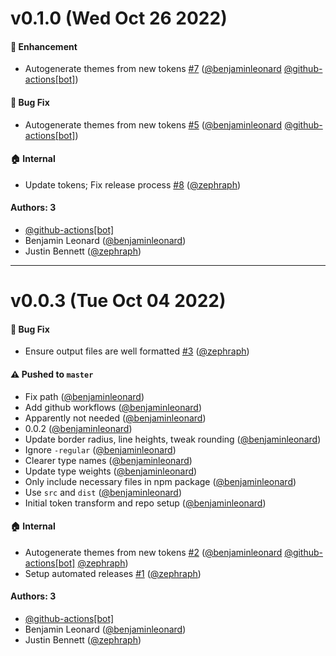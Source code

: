 # v0.1.0 (Wed Oct 26 2022)

#### 🚀 Enhancement

- Autogenerate themes from new tokens [#7](https://github.com/oxidecomputer/design-system/pull/7) ([@benjaminleonard](https://github.com/benjaminleonard) [@github-actions[bot]](https://github.com/github-actions[bot]))

#### 🐛 Bug Fix

- Autogenerate themes from new tokens [#5](https://github.com/oxidecomputer/design-system/pull/5) ([@benjaminleonard](https://github.com/benjaminleonard) [@github-actions[bot]](https://github.com/github-actions[bot]))

#### 🏠 Internal

- Update tokens; Fix release process [#8](https://github.com/oxidecomputer/design-system/pull/8) ([@zephraph](https://github.com/zephraph))

#### Authors: 3

- [@github-actions[bot]](https://github.com/github-actions[bot])
- Benjamin Leonard ([@benjaminleonard](https://github.com/benjaminleonard))
- Justin Bennett ([@zephraph](https://github.com/zephraph))

---

# v0.0.3 (Tue Oct 04 2022)

#### 🐛 Bug Fix

- Ensure output files are well formatted [#3](https://github.com/oxidecomputer/design-system/pull/3) ([@zephraph](https://github.com/zephraph))

#### ⚠️ Pushed to `master`

- Fix path ([@benjaminleonard](https://github.com/benjaminleonard))
- Add github workflows ([@benjaminleonard](https://github.com/benjaminleonard))
- Apparently not needed ([@benjaminleonard](https://github.com/benjaminleonard))
- 0.0.2 ([@benjaminleonard](https://github.com/benjaminleonard))
- Update border radius, line heights, tweak rounding ([@benjaminleonard](https://github.com/benjaminleonard))
- Ignore `-regular` ([@benjaminleonard](https://github.com/benjaminleonard))
- Clearer type names ([@benjaminleonard](https://github.com/benjaminleonard))
- Update type weights ([@benjaminleonard](https://github.com/benjaminleonard))
- Only include necessary files in npm package ([@benjaminleonard](https://github.com/benjaminleonard))
- Use `src` and `dist` ([@benjaminleonard](https://github.com/benjaminleonard))
- Initial token transform and repo setup ([@benjaminleonard](https://github.com/benjaminleonard))

#### 🏠 Internal

- Autogenerate themes from new tokens [#2](https://github.com/oxidecomputer/design-system/pull/2) ([@benjaminleonard](https://github.com/benjaminleonard) [@github-actions[bot]](https://github.com/github-actions[bot]) [@zephraph](https://github.com/zephraph))
- Setup automated releases [#1](https://github.com/oxidecomputer/design-system/pull/1) ([@zephraph](https://github.com/zephraph))

#### Authors: 3

- [@github-actions[bot]](https://github.com/github-actions[bot])
- Benjamin Leonard ([@benjaminleonard](https://github.com/benjaminleonard))
- Justin Bennett ([@zephraph](https://github.com/zephraph))
